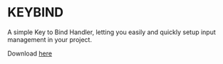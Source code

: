 # KEYBIND
A simple Key to Bind Handler, letting you easily and quickly setup input management in your project.

Download [here](https://github.com/IcKon/SimplifyDev/tree/main/Modules/Keybind/Keybind.lua)